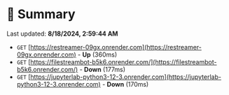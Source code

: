 # 📖 Summary
Last updated: **8/18/2024, 2:59:44 AM**

- `GET` [https://restreamer-09gx.onrender.com](https://restreamer-09gx.onrender.com) - **Up** (360ms)
- `GET` [https://filestreambot-b5k6.onrender.com/](https://filestreambot-b5k6.onrender.com/) - **Down** (177ms)
- `GET` [https://jupyterlab-python3-12-3.onrender.com](https://jupyterlab-python3-12-3.onrender.com) - **Down** (170ms)

